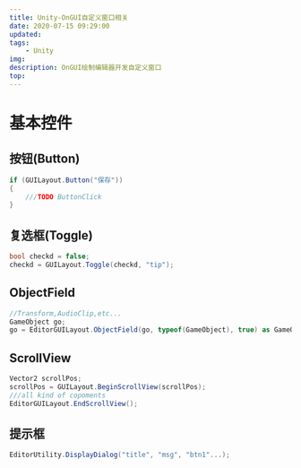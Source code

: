 ```yaml
---
title: Unity-OnGUI自定义窗口相关
date: 2020-07-15 09:29:00
updated: 
tags:
    - Unity
img: 
description: OnGUI绘制编辑器开发自定义窗口
top: 
---
```


# 基本控件
## 按钮(Button)
```csharp
if (GUILayout.Button("保存"))
{
    ///TODO ButtonClick
}
```

## 复选框(Toggle)
```csharp
bool checkd = false;
checkd = GUILayout.Toggle(checkd, "tip");
```
## ObjectField
```csharp
//Transform,AudioClip,etc...
GameObject go;
go = EditorGUILayout.ObjectField(go, typeof(GameObject), true) as GameObject;
```

## ScrollView
```csharp
Vector2 scrollPos;
scrollPos = GUILayout.BeginScrollView(scrollPos);
///all kind of copoments
EditorGUILayout.EndScrollView();
```

## 提示框
```csharp
EditorUtility.DisplayDialog("title", "msg", "btn1"...);
```

